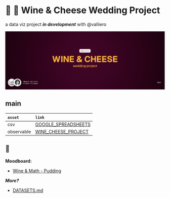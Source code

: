 <!-- # Data [![WinFlow](./hero.png)](./logo.png) -->

# :wine_glass: :cheese: Wine & Cheese Wedding Project

a data viz project ***in development*** with @valliero

<!-- > há uma possível correlação -->

![screenshot](./thumbnail.png)

## main

| `asset`    | `link`                                                                                                                                        |
| :--------- | :-------------------------------------------------------------------------------------------------------------------------------------------- |
| csv        | [GOOGLE_SPREADSHEETS](https://docs.google.com/spreadsheets/d/1OTsCz15OqcMYAUeocgRIJ4vI7FUmMdqmYFWqpUegPbo/edit?gid=1294421884#gid=1294421884) |
| observable | [WINE_CHEESE_PROJECT](https://observablehq.com/d/1c5678d8c785067e)                                                                            |

## :thought_balloon:

**Moodboard:**

-   [Wine & Math - Pudding](https://pudding.cool/2021/03/wine-model/)

**_More?_**

-   [DATASETS.md](./DATASETS.md)
